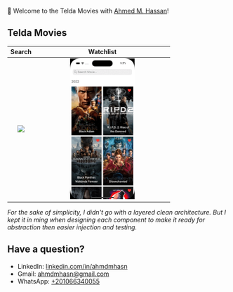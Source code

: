 🌱 Welcome to the Telda Movies with [Ahmed M. Hassan](https://github.com/ahmdmhasn)!

## Telda Movies
| Search | Watchlist |
| :--: | :--: |
| <img src="/screenshots/search.gif" width=50%/> | <img src="/screenshots/watchlist.gif" width=50%/> |

_For the sake of simplicity, I didn't go with a layered clean architecture. But I kept it in ming when designing each component to make it ready for abstraction then easier injection and testing._

## Have a question?
- LinkedIn: [linkedin.com/in/ahmdmhasn](https://www.linkedin.com/in/ahmdmhasn)
- Gmail: [ahmdmhasn@gmail.com](mailto:ahmdmhasn@gmail.com)
- WhatsApp: [+201066340055](https://api.whatsapp.com/send?phone=201066340055)
